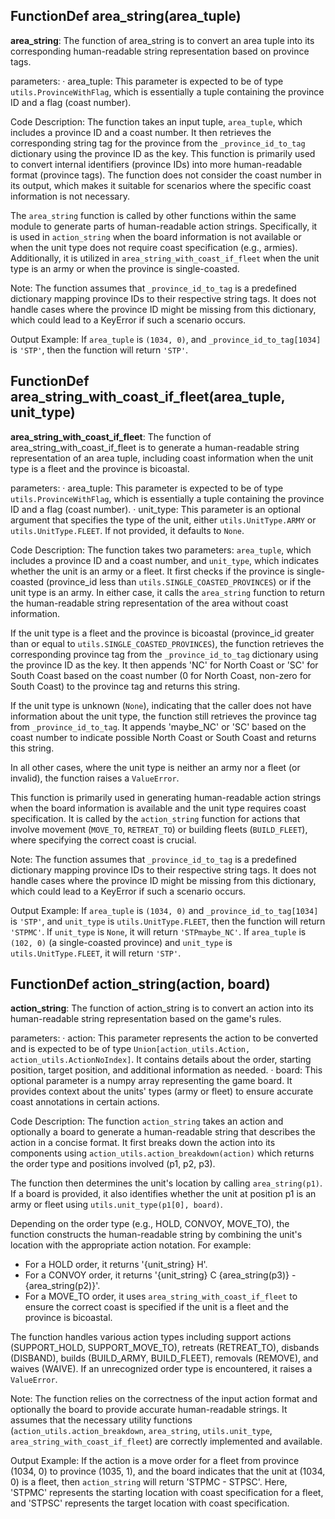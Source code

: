 ## FunctionDef area_string(area_tuple)
**area_string**: The function of area_string is to convert an area tuple into its corresponding human-readable string representation based on province tags.

parameters: 
· area_tuple: This parameter is expected to be of type `utils.ProvinceWithFlag`, which is essentially a tuple containing the province ID and a flag (coast number).

Code Description: The function takes an input tuple, `area_tuple`, which includes a province ID and a coast number. It then retrieves the corresponding string tag for the province from the `_province_id_to_tag` dictionary using the province ID as the key. This function is primarily used to convert internal identifiers (province IDs) into more human-readable format (province tags). The function does not consider the coast number in its output, which makes it suitable for scenarios where the specific coast information is not necessary.

The `area_string` function is called by other functions within the same module to generate parts of human-readable action strings. Specifically, it is used in `action_string` when the board information is not available or when the unit type does not require coast specification (e.g., armies). Additionally, it is utilized in `area_string_with_coast_if_fleet` when the unit type is an army or when the province is single-coasted.

Note: The function assumes that `_province_id_to_tag` is a predefined dictionary mapping province IDs to their respective string tags. It does not handle cases where the province ID might be missing from this dictionary, which could lead to a KeyError if such a scenario occurs.

Output Example: If `area_tuple` is `(1034, 0)`, and `_province_id_to_tag[1034]` is `'STP'`, then the function will return `'STP'`.
## FunctionDef area_string_with_coast_if_fleet(area_tuple, unit_type)
**area_string_with_coast_if_fleet**: The function of area_string_with_coast_if_fleet is to generate a human-readable string representation of an area tuple, including coast information when the unit type is a fleet and the province is bicoastal.

parameters: 
· area_tuple: This parameter is expected to be of type `utils.ProvinceWithFlag`, which is essentially a tuple containing the province ID and a flag (coast number).
· unit_type: This parameter is an optional argument that specifies the type of the unit, either `utils.UnitType.ARMY` or `utils.UnitType.FLEET`. If not provided, it defaults to `None`.

Code Description: The function takes two parameters: `area_tuple`, which includes a province ID and a coast number, and `unit_type`, which indicates whether the unit is an army or a fleet. It first checks if the province is single-coasted (province_id less than `utils.SINGLE_COASTED_PROVINCES`) or if the unit type is an army. In either case, it calls the `area_string` function to return the human-readable string representation of the area without coast information.

If the unit type is a fleet and the province is bicoastal (province_id greater than or equal to `utils.SINGLE_COASTED_PROVINCES`), the function retrieves the corresponding province tag from the `_province_id_to_tag` dictionary using the province ID as the key. It then appends 'NC' for North Coast or 'SC' for South Coast based on the coast number (0 for North Coast, non-zero for South Coast) to the province tag and returns this string.

If the unit type is unknown (`None`), indicating that the caller does not have information about the unit type, the function still retrieves the province tag from `_province_id_to_tag`. It appends 'maybe_NC' or 'SC' based on the coast number to indicate possible North Coast or South Coast and returns this string.

In all other cases, where the unit type is neither an army nor a fleet (or invalid), the function raises a `ValueError`.

This function is primarily used in generating human-readable action strings when the board information is available and the unit type requires coast specification. It is called by the `action_string` function for actions that involve movement (`MOVE_TO`, `RETREAT_TO`) or building fleets (`BUILD_FLEET`), where specifying the correct coast is crucial.

Note: The function assumes that `_province_id_to_tag` is a predefined dictionary mapping province IDs to their respective string tags. It does not handle cases where the province ID might be missing from this dictionary, which could lead to a KeyError if such a scenario occurs.

Output Example: If `area_tuple` is `(1034, 0)` and `_province_id_to_tag[1034]` is `'STP'`, and `unit_type` is `utils.UnitType.FLEET`, then the function will return `'STPMC'`. If `unit_type` is `None`, it will return `'STPmaybe_NC'`. If `area_tuple` is `(102, 0)` (a single-coasted province) and `unit_type` is `utils.UnitType.FLEET`, it will return `'STP'`.
## FunctionDef action_string(action, board)
**action_string**: The function of action_string is to convert an action into its human-readable string representation based on the game's rules.

parameters: 
· action: This parameter represents the action to be converted and is expected to be of type `Union[action_utils.Action, action_utils.ActionNoIndex]`. It contains details about the order, starting position, target position, and additional information as needed.
· board: This optional parameter is a numpy array representing the game board. It provides context about the units' types (army or fleet) to ensure accurate coast annotations in certain actions.

Code Description: The function `action_string` takes an action and optionally a board to generate a human-readable string that describes the action in a concise format. It first breaks down the action into its components using `action_utils.action_breakdown(action)` which returns the order type and positions involved (p1, p2, p3). 

The function then determines the unit's location by calling `area_string(p1)`. If a board is provided, it also identifies whether the unit at position p1 is an army or fleet using `utils.unit_type(p1[0], board)`.

Depending on the order type (e.g., HOLD, CONVOY, MOVE_TO), the function constructs the human-readable string by combining the unit's location with the appropriate action notation. For example:
- For a HOLD order, it returns '{unit_string} H'.
- For a CONVOY order, it returns '{unit_string} C {area_string(p3)} - {area_string(p2)}'.
- For a MOVE_TO order, it uses `area_string_with_coast_if_fleet` to ensure the correct coast is specified if the unit is a fleet and the province is bicoastal.

The function handles various action types including support actions (SUPPORT_HOLD, SUPPORT_MOVE_TO), retreats (RETREAT_TO), disbands (DISBAND), builds (BUILD_ARMY, BUILD_FLEET), removals (REMOVE), and waives (WAIVE). If an unrecognized order type is encountered, it raises a `ValueError`.

Note: The function relies on the correctness of the input action format and optionally the board to provide accurate human-readable strings. It assumes that the necessary utility functions (`action_utils.action_breakdown`, `area_string`, `utils.unit_type`, `area_string_with_coast_if_fleet`) are correctly implemented and available.

Output Example: If the action is a move order for a fleet from province (1034, 0) to province (1035, 1), and the board indicates that the unit at (1034, 0) is a fleet, then `action_string` will return 'STPMC - STPSC'. Here, 'STPMC' represents the starting location with coast specification for a fleet, and 'STPSC' represents the target location with coast specification.

